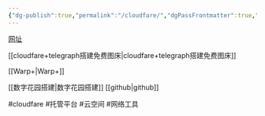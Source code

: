```yaml
---
{"dg-publish":true,"permalink":"/cloudfare/","dgPassFrontmatter":true,"noteIcon":""}
---
```




[网址](https://www.cloudflare-cn.com/enterprise/)

[[cloudfare+telegraph搭建免费图床\|cloudfare+telegraph搭建免费图床]]


[[Warp+\|Warp+]]

[[数字花园搭建\|数字花园搭建]]
[[github\|github]]



#cloudfare #托管平台 #云空间 #网络工具 